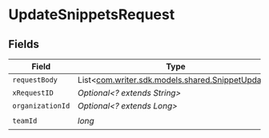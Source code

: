 # UpdateSnippetsRequest


## Fields

| Field                                                                                    | Type                                                                                     | Required                                                                                 | Description                                                                              |
| ---------------------------------------------------------------------------------------- | ---------------------------------------------------------------------------------------- | ---------------------------------------------------------------------------------------- | ---------------------------------------------------------------------------------------- |
| `requestBody`                                                                            | List<[com.writer.sdk.models.shared.SnippetUpdate](../../models/shared/SnippetUpdate.md)> | :heavy_minus_sign:                                                                       | N/A                                                                                      |
| `xRequestID`                                                                             | *Optional<? extends String>*                                                             | :heavy_minus_sign:                                                                       | N/A                                                                                      |
| `organizationId`                                                                         | *Optional<? extends Long>*                                                               | :heavy_minus_sign:                                                                       | N/A                                                                                      |
| `teamId`                                                                                 | *long*                                                                                   | :heavy_check_mark:                                                                       | N/A                                                                                      |